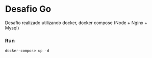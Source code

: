
# Desafio Go

Desafio realizado utilizando docker, docker compose (Node + Nginx + Mysql)


### Run

```docker-compose up -d```